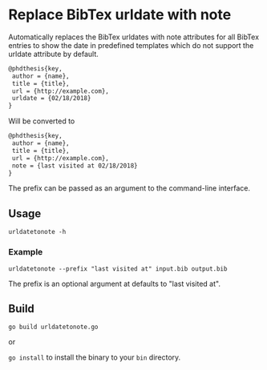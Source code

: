 # Replace BibTex urldate with note

Automatically replaces the BibTex urldates with note attributes for all BibTex entries to show the date in predefined templates which do not support the urldate attribute by default.



```latex
@phdthesis{key,
 author = {name},
 title = {title},
 url = {http://example.com},
 urldate = {02/18/2018}
}
```

Will be converted to

```latex
@phdthesis{key,
 author = {name},
 title = {title},
 url = {http://example.com},
 note = {last visited at 02/18/2018}
}
```

The prefix can be passed as an argument to the command-line interface.



## Usage

`urldatetonote -h`

### Example

`urldatetonote --prefix "last visited at" input.bib output.bib`

The prefix is an optional argument at defaults to "last visited at".



## Build

`go build urldatetonote.go`

or 

`go install` to install the binary to your `bin` directory.
